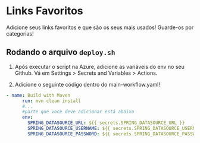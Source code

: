 # Links Favoritos

Adicione seus links favoritos e que são os seus mais usados! Guarde-os por categorias!

## Rodando o arquivo `deploy.sh`

1. Após executar o script na Azure, adicione as variáveis do env no seu Github. Vá em Settings > Secrets and Variables > Actions.

2. Adicione o seguinte código dentro do main-workflow.yaml!

```yaml
- name: Build with Maven
      run: mvn clean install
      #...
      #parte que voce deve adicionar está abaixo
      env: 
        SPRING_DATASOURCE_URL: ${{ secrets.SPRING_DATASOURCE_URL }}
        SPRING_DATASOURCE_USERNAME: ${{ secrets.SPRING_DATASOURCE_USERNAME }}
        SPRING_DATASOURCE_PASSWORD: ${{ secrets.SPRING_DATASOURCE_PASSWORD }}
```